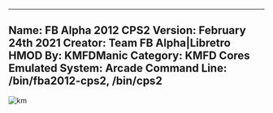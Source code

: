 -----------------------
Name: FB Alpha 2012 CPS2
Version: February 24th 2021
Creator: Team FB Alpha|Libretro
HMOD By: KMFDManic
Category: KMFD Cores
Emulated System: Arcade
Command Line: /bin/fba2012-cps2, /bin/cps2
-----------------------
![km](https://i.imgur.com/gUg6DLj.png)
